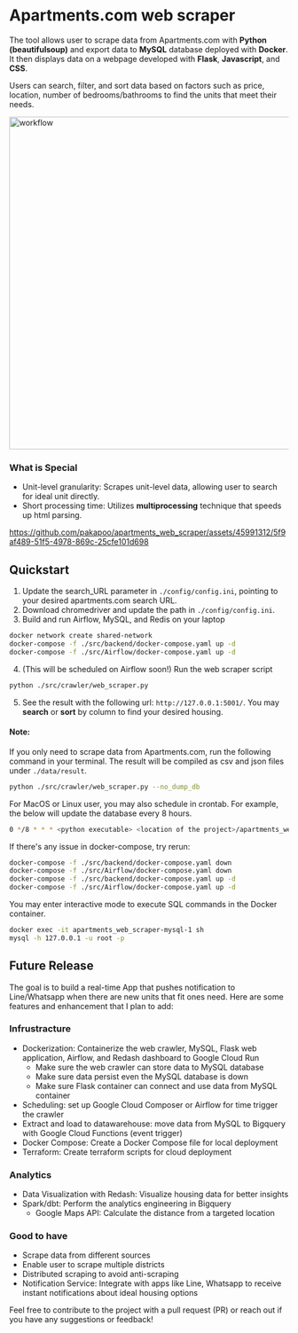 # Apartments.com web scraper
The tool allows user to scrape data from Apartments.com with **Python (beautifulsoup)** and export data to **MySQL** database deployed with **Docker**. It then displays data on a webpage developed with **Flask**, **Javascript**, and **CSS**. <p>
Users can search, filter, and sort data based on factors such as price, location, number of bedrooms/bathrooms to find the units that meet their needs.

<img width="600" alt="workflow" src="https://github.com/user-attachments/assets/7e874f5e-6267-46d3-8211-3a0587c1d15c" />

### What is Special
* Unit-level granularity: Scrapes unit-level data, allowing user to search for ideal unit directly.
* Short processing time: Utilizes **multiprocessing** technique that speeds up html parsing.

https://github.com/pakapoo/apartments_web_scraper/assets/45991312/5f9af489-51f5-4978-869c-25cfe101d698

## Quickstart
1. Update the search_URL parameter in `./config/config.ini`, pointing to your desired apartments.com search URL.
2. Download chromedriver and update the path in `./config/config.ini`.
3. Build and run Airflow, MySQL, and Redis on your laptop
```bash
docker network create shared-network
docker-compose -f ./src/backend/docker-compose.yaml up -d
docker-compose -f ./src/Airflow/docker-compose.yaml up -d
```
4. (This will be scheduled on Airflow soon!) Run the web scraper script
```bash
python ./src/crawler/web_scraper.py
```
5. See the result with the following url: `http://127.0.0.1:5001/`. You may **search** or **sort** by column to find your desired housing.

#### Note:
If you only need to scrape data from Apartments.com, run the following command in your terminal. The result will be compiled as csv and json files under `./data/result`.
```bash
python ./src/crawler/web_scraper.py --no_dump_db
```
For MacOS or Linux user, you may also schedule in crontab. For example, the below will update the database every 8 hours. <br>
```bash
0 */8 * * * <python executable> <location of the project>/apartments_web_scraper/src/crawler/web_scraper.py
```
If there's any issue in docker-compose, try rerun:
```bash
docker-compose -f ./src/backend/docker-compose.yaml down
docker-compose -f ./src/Airflow/docker-compose.yaml down
docker-compose -f ./src/backend/docker-compose.yaml up -d
docker-compose -f ./src/Airflow/docker-compose.yaml up -d
```
You may enter interactive mode to execute SQL commands in the Docker container.
```bash
docker exec -it apartments_web_scraper-mysql-1 sh
mysql -h 127.0.0.1 -u root -p
```

## Future Release
The goal is to build a real-time App that pushes notification to Line/Whatsapp when there are new units that fit ones need. Here are some features and enhancement that I plan to add:
### Infrustracture
* Dockerization: Containerize the web crawler, MySQL, Flask web application, Airflow, and Redash dashboard to Google Cloud Run
    * Make sure the web crawler can store data to MySQL database
    * Make sure data persist even the MySQL database is down
    * Make sure Flask container can connect and use data from MySQL container
* Scheduling: set up Google Cloud Composer or Airflow for time trigger the crawler
* Extract and load to datawarehouse: move data from MySQL to Bigquery with Google Cloud Functions (event trigger)
* Docker Compose: Create a Docker Compose file for local deployment
* Terraform: Create terraform scripts for cloud deployment
### Analytics
* Data Visualization with Redash: Visualize housing data for better insights
* Spark/dbt: Perform the analytics engineering in Bigquery
    * Google Maps API: Calculate the distance from a targeted location
### Good to have
* Scrape data from different sources
* Enable user to scrape multiple districts
* Distributed scraping to avoid anti-scraping
* Notification Service: Integrate with apps like Line, Whatsapp to receive instant notifications about ideal housing options

Feel free to contribute to the project with a pull request (PR) or reach out if you have any suggestions or feedback!
